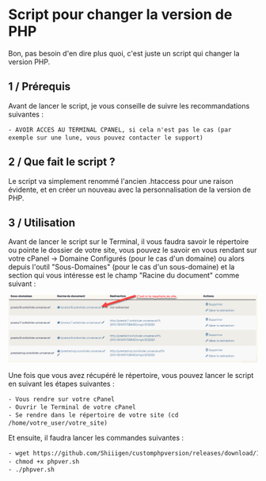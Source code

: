 
# Script pour changer la version de PHP

Bon, pas besoin d'en dire plus quoi, c'est juste un script qui changer la version PHP.

## 1 / Prérequis

Avant de lancer le script, je vous conseille de suivre les recommandations suivantes :

    - AVOIR ACCES AU TERMINAL CPANEL, si cela n'est pas le cas (par exemple sur une lune, vous pouvez contacter le support)

## 2 / Que fait le script ?

Le script va simplement renommé l'ancien .htaccess pour une raison évidente, et en créer un nouveau avec la personnalisation
de la version de PHP.

## 3 / Utilisation

Avant de lancer le script sur le Terminal, il vous faudra savoir le répertoire ou pointe le dossier de votre site, vous pouvez le savoir en vous rendant sur votre cPanel -> Domaine Configurés (pour le cas d'un domaine) ou alors depuis l'outil "Sous-Domaines" (pour le cas d'un sous-domaine) et la section qui vous intéresse est le champ "Racine du document" comme suivant :

![illustration d'exemple](/static/img/racine_du_document.png)

Une fois que vous avez récupéré le répertoire, vous pouvez lancer le script en suivant les étapes suivantes :

    - Vous rendre sur votre cPanel
    - Ouvrir le Terminal de votre cPanel
    - Se rendre dans le répertoire de votre site (cd /home/votre_user/votre_site)

Et ensuite, il faudra lancer les commandes suivantes :

```bash
- wget https://github.com/Shiiigen/customphpversion/releases/download/1.0/phpver.sh
- chmod +x phpver.sh
- ./phpver.sh
```